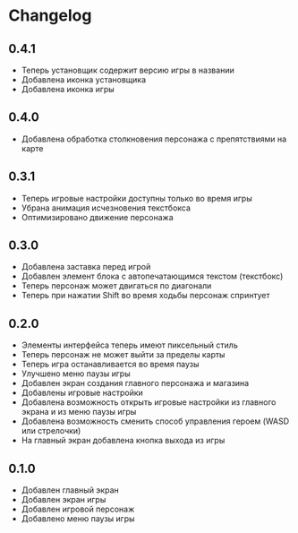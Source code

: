 # Changelog

## 0.4.1

- Теперь установщик содержит версию игры в названии
- Добавлена иконка установщика
- Добавлена иконка игры

## 0.4.0

- Добавлена обработка столкновения персонажа с препятствиями на карте

## 0.3.1

- Теперь игровые настройки доступны только во время игры
- Убрана анимация исчезновения текстбокса
- Оптимизировано движение персонажа

## 0.3.0

- Добавлена заставка перед игрой
- Добавлен элемент блока с автопечатающимся текстом (текстбокс)
- Теперь персонаж может двигаться по диагонали
- Теперь при нажатии Shift во время ходьбы персонаж спринтует

## 0.2.0

- Элементы интерфейса теперь имеют пиксельный стиль
- Теперь персонаж не может выйти за пределы карты
- Теперь игра останавливается во время паузы
- Улучшено меню паузы игры
- Добавлен экран создания главного персонажа и магазина
- Добавлены игровые настройки
- Добавлена возможность открыть игровые настройки из главного экрана и из меню паузы игры
- Добавлена возможность сменить способ управления героем (WASD или стрелочки)
- На главный экран добавлена кнопка выхода из игры

## 0.1.0

- Добавлен главный экран
- Добавлен экран игры
- Добавлен игровой персонаж
- Добавлено меню паузы игры

